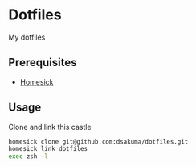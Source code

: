 # Dotfiles

My dotfiles

## Prerequisites

* [Homesick](https://github.com/technicalpickles/homesick)

## Usage

Clone and link this castle

```bash
homesick clone git@github.com:dsakuma/dotfiles.git
homesick link dotfiles
exec zsh -l
```

